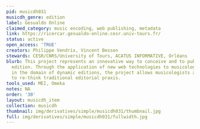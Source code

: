 ```yaml
---
pid: musicdh031
musicdh_genre: edition
label: Gesualdo Online
claimed_category: music encoding, web publishing, metadata
link: https://ricercar.gesualdo-online.cesr.univ-tours.fr/
status: active
open_access: 'TRUE'
creators: Philippe Vendrix, Vincent Besson
stewards: CESR/CNRS/University of Tours, ACATUS INFORMATIVE, Orléans
blurb: This project represents an innovative way to conceive and to publish a musical
  edition. Through the application of new web technologies to musicology, in particular
  in the domain of dynamic editions, the project allows musicologists and editors
  to re-think traditional editorial praxis.
tools_used: MEI, Omeka
notes: NA
order: '30'
layout: musicdh_item
collection: musicdh
thumbnail: img/derivatives/simple/musicdh031/thumbnail.jpg
full: img/derivatives/simple/musicdh031/fullwidth.jpg
---
```


